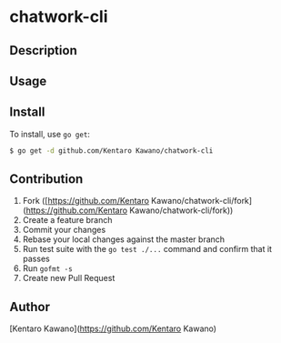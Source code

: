 chatwork-cli
====

## Description

## Usage

## Install

To install, use `go get`:

```bash
$ go get -d github.com/Kentaro Kawano/chatwork-cli
```

## Contribution

1. Fork ([https://github.com/Kentaro Kawano/chatwork-cli/fork](https://github.com/Kentaro Kawano/chatwork-cli/fork))
1. Create a feature branch
1. Commit your changes
1. Rebase your local changes against the master branch
1. Run test suite with the `go test ./...` command and confirm that it passes
1. Run `gofmt -s`
1. Create new Pull Request

## Author

[Kentaro Kawano](https://github.com/Kentaro Kawano)